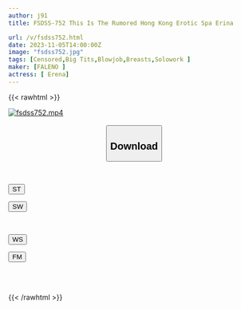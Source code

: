 ```yaml
---
author: j91
title: FSDSS-752 This Is The Rumored Hong Kong Erotic Spa Erina

url: /v/fsdss752.html
date: 2023-11-05T14:00:00Z
image: "fsdss752.jpg"
tags: [Censored,Big Tits,Blowjob,Breasts,Solowork ]
maker: [FALENO ]
actress: [ Erena]
---
```



{{< rawhtml >}}

<div class="video" data-videoid="jv2MWm1D76cL1B">
    <a href="javascript:;">
        <img src="https://my.j91.asia/v/fsdss752.jpg" width="WIDTH" height="HEIGHT" alt="fsdss752.mp4" loading="lazy">
    </a>
</div>

<script type="text/javascript" src="https://j91.asia/asset/on-demand-st.js"></script>

<br>
  <link rel="stylesheet" href="https://j91.asia/asset/bs5.css">
  
  <center>
  <button class="btn btn-primary" type="button" data-bs-toggle="collapse" data-bs-target=".multi-collapse" aria-expanded="false" aria-controls="multiCollapseExample1 multiCollapseExample2"><h2>Download</h2></button></center>
</p>
<div class="row">
  <div class="col">
    <div class="collapse multi-collapse" id="multiCollapseExample1">
      <div class="card card-body">
	      	      <br>
<div class="buttons">  
<p><a href="https://streamtape.to/v/jv2MWm1D76cL1B" target="_blank"><button class="btn-hover color-3"><i class="fa fa-download"></i> ST</button></a></p>
<p><a href="https://sfastwish.com/170a7k6vbe72" target="_blank"><button class="btn-hover color-2"><i class="fa fa-download"></i> SW</button></a></p></div>
    </div>
  </div>
</div>
  <div class="col">
    <div class="collapse multi-collapse" id="multiCollapseExample2">
      <div class="card card-body">
	      <br>
<div class="buttons">
<p><a href="javascript:;" target="_blank"><button class="btn-hover color-9"><i class="fa fa-download"></i> WS</button></a></p>
<p><a href="https://filemoon.sx/d/q28jikxusbhr/fsdss-752.mp4" target="_blank"><button class="btn-hover color-8"><i class="fa fa-download"></i> FM</button></a></p></div>
<br><br>
      </div>
    </div>
  </div>
</div>

{{< /rawhtml >}}